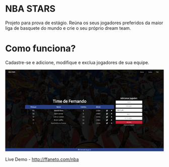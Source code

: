 # NBA STARS
Projeto para prova de estágio.
Reúna os seus jogadores preferidos da maior liga de basquete do mundo e crie o seu próprio dream team.

# Como funciona?
Cadastre-se e adicione, modifique e exclua jogadores de sua equipe.

<img src="img/nba-stars.png">

Live Demo - http://ffaneto.com/nba


